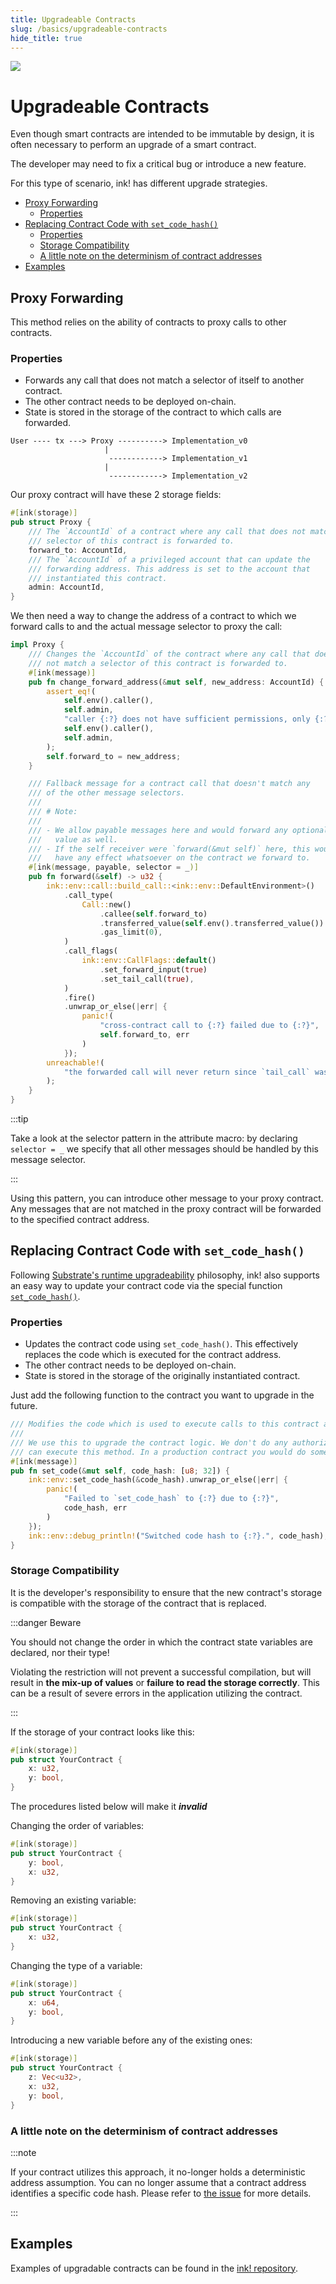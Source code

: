 ```yaml
---
title: Upgradeable Contracts
slug: /basics/upgradeable-contracts
hide_title: true
---
```


<img src="/img/title/upgradeable-contract.svg" className="titlePic" />

# Upgradeable Contracts

Even though smart contracts are intended to be immutable by design,
it is often necessary to perform an upgrade of a smart contract. 

The developer may need to fix a critical bug or introduce a new feature.

For this type of scenario, ink! has different upgrade strategies.
- [Proxy Forwarding](#proxy-forwarding)
  - [Properties](#properties)
- [Replacing Contract Code with `set_code_hash()`](#replacing-contract-code-with-set_code_hash)
  - [Properties](#properties-1)
  - [Storage Compatibility](#storage-compatibility)
  - [A little note on the determinism of contract addresses](#a-little-note-on-the-determinism-of-contract-addresses)
- [Examples](#examples)

## Proxy Forwarding

This method relies on the ability of contracts to proxy calls to other contracts.

### Properties

- Forwards any call that does not match a selector of itself to another contract.
- The other contract needs to be deployed on-chain.
- State is stored in the storage of the contract to which calls are forwarded.

```
User ---- tx ---> Proxy ----------> Implementation_v0
                     |
                      ------------> Implementation_v1
                     |
                      ------------> Implementation_v2
```

Our proxy contract will have these 2 storage fields:

```rust
#[ink(storage)]
pub struct Proxy {
    /// The `AccountId` of a contract where any call that does not match a
    /// selector of this contract is forwarded to.
    forward_to: AccountId,
    /// The `AccountId` of a privileged account that can update the
    /// forwarding address. This address is set to the account that
    /// instantiated this contract.
    admin: AccountId,
}
```

We then need a way to change the address of a contract to which we forward calls to
and the actual message selector to proxy the call:

```rust
impl Proxy {
    /// Changes the `AccountId` of the contract where any call that does
    /// not match a selector of this contract is forwarded to.
    #[ink(message)]
    pub fn change_forward_address(&mut self, new_address: AccountId) {
        assert_eq!(
            self.env().caller(),
            self.admin,
            "caller {:?} does not have sufficient permissions, only {:?} does",
            self.env().caller(),
            self.admin,
        );
        self.forward_to = new_address;
    }

    /// Fallback message for a contract call that doesn't match any
    /// of the other message selectors.
    ///
    /// # Note:
    ///
    /// - We allow payable messages here and would forward any optionally supplied
    ///   value as well.
    /// - If the self receiver were `forward(&mut self)` here, this would not
    ///   have any effect whatsoever on the contract we forward to.
    #[ink(message, payable, selector = _)]
    pub fn forward(&self) -> u32 {
        ink::env::call::build_call::<ink::env::DefaultEnvironment>()
            .call_type(
                Call::new()
                    .callee(self.forward_to)
                    .transferred_value(self.env().transferred_value())
                    .gas_limit(0),
            )
            .call_flags(
                ink::env::CallFlags::default()
                    .set_forward_input(true)
                    .set_tail_call(true),
            )
            .fire()
            .unwrap_or_else(|err| {
                panic!(
                    "cross-contract call to {:?} failed due to {:?}",
                    self.forward_to, err
                )
            });
        unreachable!(
            "the forwarded call will never return since `tail_call` was set"
        );
    }
}
```

:::tip

Take a look at the selector pattern in the attribute macro: by declaring `selector = _`
we specify that all other messages should be handled by this message selector.

:::

Using this pattern, you can introduce other message to your proxy contract.
Any messages that are not matched in the proxy contract 
will be forwarded to the specified contract address.

## Replacing Contract Code with `set_code_hash()`

Following [Substrate's runtime upgradeability](https://docs.substrate.io/maintain/runtime-upgrades/) 
philosophy, ink! also supports an easy way to update your contract code via the special function 
[`set_code_hash()`](https://paritytech.github.io/ink/ink_env/fn.set_code_hash.html).

### Properties

- Updates the contract code using `set_code_hash()`. 
This effectively replaces the code which is executed for the contract address.
- The other contract needs to be deployed on-chain.
- State is stored in the storage of the originally instantiated contract.

Just add the following function to the contract you want to upgrade in the future.

```rust 
/// Modifies the code which is used to execute calls to this contract address (`AccountId`).
///
/// We use this to upgrade the contract logic. We don't do any authorization here, any caller
/// can execute this method. In a production contract you would do some authorization here.
#[ink(message)]
pub fn set_code(&mut self, code_hash: [u8; 32]) {
    ink::env::set_code_hash(&code_hash).unwrap_or_else(|err| {
        panic!(
            "Failed to `set_code_hash` to {:?} due to {:?}",
            code_hash, err
        )
    });
    ink::env::debug_println!("Switched code hash to {:?}.", code_hash);
}
```

### Storage Compatibility

It is the developer's responsibility to ensure 
that the new contract's storage is compatible with the storage of the contract that is replaced.

:::danger Beware

You should not change the order in which the contract state variables are declared, nor their type!

Violating the restriction will not prevent a successful compilation,
but will result in **the mix-up of values** or **failure to read the storage correctly**.
This can be a result of severe errors in the application utilizing the contract.

:::


If the storage of your contract looks like this:
```rust
#[ink(storage)]
pub struct YourContract {
    x: u32,
    y: bool,
}
```

The procedures listed below will make it ***invalid***

Changing the order of variables:

```rust
#[ink(storage)]
pub struct YourContract {
    y: bool,
    x: u32,
}
```

Removing an existing variable:

```rust
#[ink(storage)]
pub struct YourContract {
    x: u32,
}
```

Changing the type of a variable:

```rust
#[ink(storage)]
pub struct YourContract {
    x: u64,
    y: bool,
}
```

Introducing a new variable before any of the existing ones:

```rust
#[ink(storage)]
pub struct YourContract {
    z: Vec<u32>,
    x: u32,
    y: bool,
}
```

### A little note on the determinism of contract addresses

:::note

If your contract utilizes this approach, it no-longer holds a deterministic address assumption.
You can no longer assume that a contract address identifies a specific code hash.
Please refer to [the issue](https://github.com/paritytech/substrate/pull/10690#issuecomment-1025702389) 
for more details.

:::

## Examples

Examples of upgradable contracts can be found in the 
[ink! repository](https://github.com/paritytech/ink/tree/master/examples/upgradeable-contracts).
